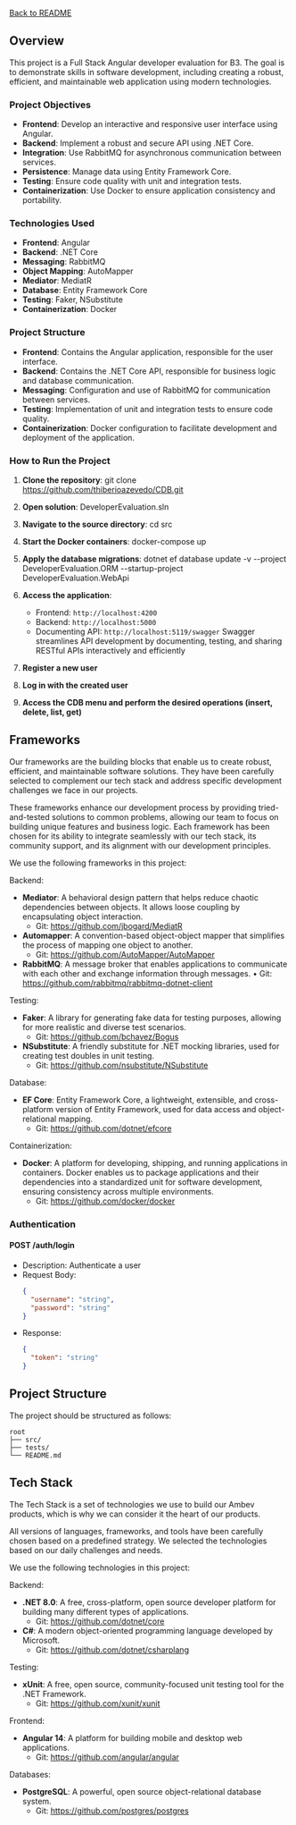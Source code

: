 [Back to README](../README.md)

## Overview

This project is a Full Stack Angular developer evaluation for B3. The goal is to demonstrate skills in software development, including creating a robust, efficient, and maintainable web application using modern technologies.

### Project Objectives

- **Frontend**: Develop an interactive and responsive user interface using Angular.
- **Backend**: Implement a robust and secure API using .NET Core.
- **Integration**: Use RabbitMQ for asynchronous communication between services.
- **Persistence**: Manage data using Entity Framework Core.
- **Testing**: Ensure code quality with unit and integration tests.
- **Containerization**: Use Docker to ensure application consistency and portability.

### Technologies Used

- **Frontend**: Angular
- **Backend**: .NET Core
- **Messaging**: RabbitMQ
- **Object Mapping**: AutoMapper
- **Mediator**: MediatR
- **Database**: Entity Framework Core
- **Testing**: Faker, NSubstitute
- **Containerization**: Docker

### Project Structure

- **Frontend**: Contains the Angular application, responsible for the user interface.
- **Backend**: Contains the .NET Core API, responsible for business logic and database communication.
- **Messaging**: Configuration and use of RabbitMQ for communication between services.
- **Testing**: Implementation of unit and integration tests to ensure code quality.
- **Containerization**: Docker configuration to facilitate development and deployment of the application.

### How to Run the Project

1. **Clone the repository**: git clone https://github.com/thiberioazevedo/CDB.git

2. **Open solution**: DeveloperEvaluation.sln

3. **Navigate to the source directory**: cd src

4. **Start the Docker containers**: docker-compose up

5. **Apply the database migrations**: dotnet ef database update -v --project DeveloperEvaluation.ORM --startup-project DeveloperEvaluation.WebApi

6. **Access the application**:
    - Frontend: `http://localhost:4200`
    - Backend:  `http://localhost:5000`
	- Documenting API: `http://localhost:5119/swagger` 
	Swagger streamlines API development by documenting, testing, and sharing RESTful APIs interactively and efficiently	
	
7. **Register a new user**

8. **Log in with the created user**

9. **Access the CDB menu and perform the desired operations (insert, delete, list, get)**
    
## Frameworks
Our frameworks are the building blocks that enable us to create robust, efficient, and maintainable software solutions. They have been carefully selected to complement our tech stack and address specific development challenges we face in our projects.

These frameworks enhance our development process by providing tried-and-tested solutions to common problems, allowing our team to focus on building unique features and business logic. Each framework has been chosen for its ability to integrate seamlessly with our tech stack, its community support, and its alignment with our development principles.

We use the following frameworks in this project:

Backend:
- **Mediator**: A behavioral design pattern that helps reduce chaotic dependencies between objects. It allows loose coupling by encapsulating object interaction.
  - Git: https://github.com/jbogard/MediatR
- **Automapper**: A convention-based object-object mapper that simplifies the process of mapping one object to another.
  - Git: https://github.com/AutoMapper/AutoMapper
- **RabbitMQ**: A message broker that enables applications to communicate with each other and exchange information through messages.
•	Git: https://github.com/rabbitmq/rabbitmq-dotnet-client

Testing:
- **Faker**: A library for generating fake data for testing purposes, allowing for more realistic and diverse test scenarios.
  - Git: https://github.com/bchavez/Bogus
- **NSubstitute**: A friendly substitute for .NET mocking libraries, used for creating test doubles in unit testing.
  - Git: https://github.com/nsubstitute/NSubstitute

Database:
- **EF Core**: Entity Framework Core, a lightweight, extensible, and cross-platform version of Entity Framework, used for data access and object-relational mapping.
  - Git: https://github.com/dotnet/efcore

Containerization:
- **Docker**: A platform for developing, shipping, and running applications in containers. Docker enables us to package applications and their dependencies into a standardized unit for software development, ensuring consistency across multiple environments.
  - Git: https://github.com/docker/docker

### Authentication

#### POST /auth/login
- Description: Authenticate a user
- Request Body:
  ```json
  {
    "username": "string",
    "password": "string"
  }
  ```
- Response: 
  ```json
  {
    "token": "string"
  }
  ```

## Project Structure

The project should be structured as follows:

```
root
├── src/
├── tests/
└── README.md
```
## Tech Stack
The Tech Stack is a set of technologies we use to build our Ambev products, which is why we can consider it the heart of our products.

All versions of languages, frameworks, and tools have been carefully chosen based on a predefined strategy. We selected the technologies based on our daily challenges and needs.

We use the following technologies in this project:

Backend:
- **.NET 8.0**: A free, cross-platform, open source developer platform for building many different types of applications.
  - Git: https://github.com/dotnet/core
- **C#**: A modern object-oriented programming language developed by Microsoft.
  - Git: https://github.com/dotnet/csharplang

Testing:
- **xUnit**: A free, open source, community-focused unit testing tool for the .NET Framework.
  - Git: https://github.com/xunit/xunit

Frontend:
- **Angular 14**: A platform for building mobile and desktop web applications.
  - Git: https://github.com/angular/angular

Databases:
- **PostgreSQL**: A powerful, open source object-relational database system.
  - Git: https://github.com/postgres/postgres
  
  